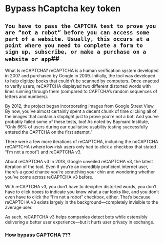 # Bypass hCaptcha key token 
## ``You have to pass the CAPTCHA test to prove you are “not a robot” before you can access some part of a website. Usually, this occurs at a point where you need to complete a form to sign up, subscribe, or make a purchase on a website or app``##
What Is reCAPTCHA?
reCAPTCHA is a human verification system developed in 2007 and purchased by Google in 2009. Initially, the tool was developed to help digitize books that couldn’t be scanned by computers. Once enacted to verify users, reCAPTCHA displayed two different distorted words with lines running through them (compared to CAPTCHA’s random sequences of letters and numbers).

By 2012, the project began incorporating images from Google Street View. By now, you’ve almost certainly spent a decent chunk of time clicking all of the images that contain a stoplight just to prove you’re not a bot. And you’ve probably failed some of these tests, too! As noted by Baymard Institute, “Only 66% of users during our qualitative usability testing successfully entered the CAPTCHA on the first attempt.”

There were a few more iterations of reCAPTCHA, including the noCAPTCHA reCAPTCHA (where low-risk users only had to click a checkbox that stated “I’m not a robot”) and reCAPTCHA v3.

About reCAPTCHA v3
In 2018, Google unveiled reCAPTCHA v3, the latest iteration of the tool. Even if you’re an incredibly proficient internet user, there’s a good chance you’re scratching your chin and wondering whether you’ve come across reCAPTCHA v3 before.

With reCAPTCHA v3, you don’t have to decipher distorted words, you don’t have to click boxes to indicate you know what a car looks like, and you don’t even have to click the “I’m not a robot” checkbox, either. That’s because reCAPTCHA v3 exists largely in the background—completely invisible to the average user.

As such, reCAPTCHA v3 helps companies detect bots while ostensibly delivering a better user experience—but it hurts user privacy in exchange.

### How bypass CAPTCHA ???

